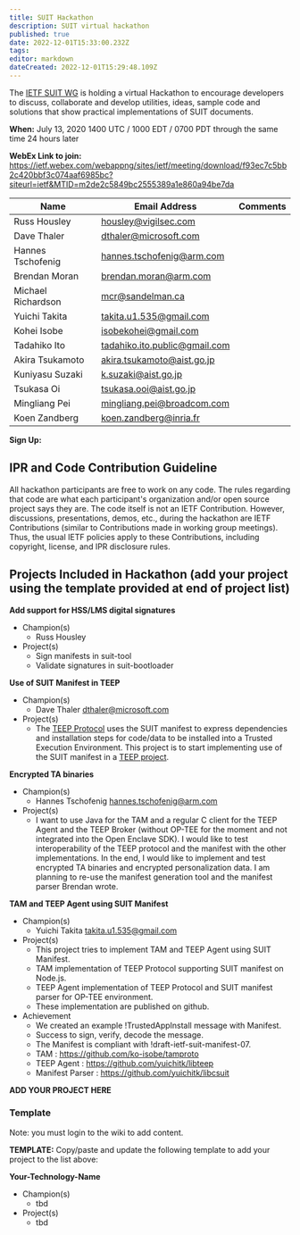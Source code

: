 ```yaml
---
title: SUIT Hackathon
description: SUIT virtual hackathon
published: true
date: 2022-12-01T15:33:00.232Z
tags: 
editor: markdown
dateCreated: 2022-12-01T15:29:48.109Z
---
```


The [IETF SUIT WG](https://datatracker.ietf.org/wg/suit) is holding a virtual Hackathon to encourage developers to discuss, collaborate and develop utilities, ideas, sample code and solutions that show practical implementations of SUIT documents.

**When:** July 13, 2020  1400 UTC / 1000 EDT / 0700 PDT through the same time 24 hours later

**WebEx Link to join:** https://ietf.webex.com/webappng/sites/ietf/meeting/download/f93ec7c5bb2c420bbf3c074aaf6985bc?siteurl=ietf&MTID=m2de2c5849bc2555389a1e860a94be7da


|**Name**|**Email Address**|**Comments**|
|---|---|---|
|Russ Housley|housley@vigilsec.com| |
|Dave Thaler|dthaler@microsoft.com| |
|Hannes Tschofenig|hannes.tschofenig@arm.com| |
|Brendan Moran|brendan.moran@arm.com| |
|Michael Richardson|mcr@sandelman.ca| |
|Yuichi Takita|takita.u1.535@gmail.com| |
|Kohei Isobe|isobekohei@gmail.com| |
|Tadahiko Ito|tadahiko.ito.public@gmail.com| |
|Akira Tsukamoto|akira.tsukamoto@aist.go.jp| |
|Kuniyasu Suzaki|k.suzaki@aist.go.jp| |
|Tsukasa Oi| tsukasa.ooi@aist.go.jp | |
|Mingliang Pei| mingliang.pei@broadcom.com | |
|Koen Zandberg|koen.zandberg@inria.fr| |

**Sign Up:**


## IPR and Code Contribution Guideline
All hackathon participants are free to work on any code. The rules regarding that code are what each participant's organization and/or open source project says they are. The code itself is not an IETF Contribution. However, discussions, presentations, demos, etc., during the hackathon are IETF Contributions (similar to Contributions made in working group meetings). Thus, the usual IETF policies apply to these Contributions, including copyright, license, and IPR disclosure rules.

## Projects Included in Hackathon (add your project using the template provided at end of project list)

**Add support for HSS/LMS digital signatures**

* Champion(s)
  * Russ Housley
* Project(s)
  * Sign manifests in suit-tool
  * Validate signatures in suit-bootloader

**Use of SUIT Manifest in TEEP**

* Champion(s)
  * Dave Thaler <dthaler@microsoft.com>
* Project(s)
  * The [TEEP Protocol](https://tools.ietf.org/wg/teep/draft-ietf-teep-protocol/) uses the SUIT manifest to express dependencies and installation steps for code/data to be installed into a Trusted Execution Environment.  This project is to start implementing use of the SUIT manifest in a [TEEP project](https://github.com/dthaler/OTrP).

**Encrypted TA binaries**

* Champion(s)
  * Hannes Tschofenig <hannes.tschofenig@arm.com>
* Project(s)
  * I want to use Java for the TAM and a regular C client for the TEEP Agent and the TEEP Broker (without OP-TEE for the moment and not integrated into the Open Enclave SDK). I would like to test interoperability of the TEEP protocol and the manifest with the other implementations. In the end, I would like to implement and test encrypted TA binaries and encrypted personalization data. I am planning to re-use the manifest generation tool and the manifest parser Brendan wrote. 

**TAM and TEEP Agent using SUIT Manifest**

* Champion(s)
  * Yuichi Takita <takita.u1.535@gmail.com>
* Project(s)
  * This project tries to implement TAM and TEEP Agent using SUIT Manifest.
  * TAM implementation of TEEP Protocol supporting SUIT manifest on Node.js.
  * TEEP Agent implementation of TEEP Protocol and SUIT manifest parser for OP-TEE environment.
  * These implementation are published on github.
* Achievement
  * We created an example !TrustedAppInstall message with Manifest.
  * Success to sign, verify, decode the message.
  * The Manifest is compliant with !draft-ietf-suit-manifest-07.
  * TAM : https://github.com/ko-isobe/tamproto
  * TEEP Agent : https://github.com/yuichitk/libteep
  * Manifest Parser : https://github.com/yuichitk/libcsuit


**ADD YOUR PROJECT HERE**

### Template

Note: you must login to the wiki to add content.

**TEMPLATE:** Copy/paste and update the following template to add your project to the list above:

**Your-Technology-Name**

* Champion(s)
  * tbd
* Project(s)
  * tbd

